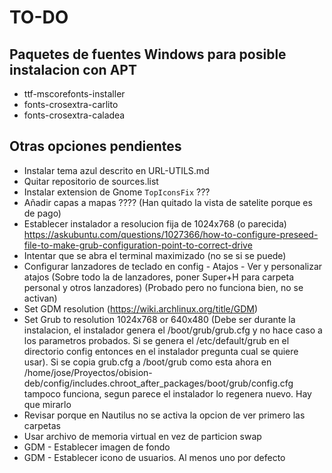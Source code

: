 # TO-DO
## Paquetes de fuentes Windows para posible instalacion con APT
- ttf-mscorefonts-installer
- fonts-crosextra-carlito 
- fonts-crosextra-caladea

## Otras opciones pendientes
- Instalar tema azul descrito en URL-UTILS.md
- Quitar repositorio de sources.list
- Instalar extension de Gnome `TopIconsFix` ???
- Añadir capas a mapas ???? (Han quitado la vista de satelite porque es de pago)
- Establecer instalador a resolucion fija de 1024x768 (o parecida)
  https://askubuntu.com/questions/1027366/how-to-configure-preseed-file-to-make-grub-configuration-point-to-correct-drive
- Intentar que se abra el terminal maximizado (no se si se puede)
- Configurar lanzadores de teclado en config - Atajos - Ver y personalizar atajos (Sobre todo la de lanzadores, poner Super+H para carpeta personal y otros lanzadores) (Probado pero no funciona bien, no se activan)
- Set GDM resolution (https://wiki.archlinux.org/title/GDM)
- Set Grub to resolution 1024x768 or 640x480 (Debe ser durante la instalacion, el instalador genera el /boot/grub/grub.cfg y no hace caso a los parametros probados. Si se genera el /etc/default/grub en el directorio config entonces en el instalador pregunta cual se quiere usar). Si se copia grub.cfg a /boot/grub como esta ahora en /home/jose/Proyectos/obision-deb/config/includes.chroot_after_packages/boot/grub/config.cfg tampoco funciona, segun parece el instalador lo regenera nuevo. Hay que mirarlo
- Revisar porque en Nautilus no se activa la opcion de ver primero las carpetas
- Usar archivo de memoria virtual en vez de particion swap
- GDM - Establecer imagen de fondo
- GDM - Establecer icono de usuarios. Al menos uno por defecto